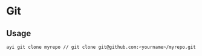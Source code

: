 # Git

## Usage

````bash
ayi git clone myrepo // git clone git@github.com:<yourname>/myrepo.git
````